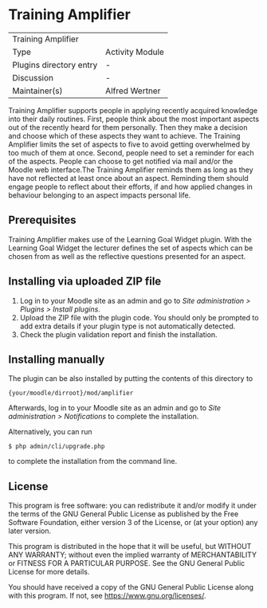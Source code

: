 # Training Amplifier

<table>
  <tr>
    <td colspan="2">Training Amplifier</td>
  </tr>
  <tr>
    <td>Type</td>
    <td>Activity Module</td>
  </tr>
  <tr>
    <td>Plugins directory entry</td>
    <td>-</td>
  </tr>
  <tr>
    <td>Discussion</td>
    <td>-</td>
  </tr>
  <tr>
    <td>Maintainer(s)</td>
    <td>Alfred Wertner</td>
  </tr>
</table>

Training Amplifier supports people in applying recently acquired knowledge into their daily routines.
First, people think about the most important aspects out of the recently heard for them personally. Then they make a decision and choose which of these aspects they want to achieve. The Training Amplifier limits the set of aspects to five to avoid getting overwhelmed by too much of them at once.
Second, people need to set a reminder for each of the aspects. People can choose to get notified via mail and/or the Moodle web interface.The Training Amplifier reminds them as long as they have not reflected at least once about an aspect. Reminding them should engage people to reflect about their efforts, if and how applied changes in behaviour belonging to an aspect impacts personal life.

## Prerequisites

Training Amplifier makes use of the Learning Goal Widget plugin. With the Learning Goal Widget the lecturer defines the set of aspects which can be chosen from as well as the reflective questions presented for an aspect.

## Installing via uploaded ZIP file ##

1. Log in to your Moodle site as an admin and go to _Site administration >
   Plugins > Install plugins_.
2. Upload the ZIP file with the plugin code. You should only be prompted to add
   extra details if your plugin type is not automatically detected.
3. Check the plugin validation report and finish the installation.

## Installing manually ##

The plugin can be also installed by putting the contents of this directory to

    {your/moodle/dirroot}/mod/amplifier

Afterwards, log in to your Moodle site as an admin and go to _Site administration >
Notifications_ to complete the installation.

Alternatively, you can run

    $ php admin/cli/upgrade.php

to complete the installation from the command line.

## License ##

This program is free software: you can redistribute it and/or modify
it under the terms of the GNU General Public License as published by
the Free Software Foundation, either version 3 of the License, or
(at your option) any later version.

This program is distributed in the hope that it will be useful,
but WITHOUT ANY WARRANTY; without even the implied warranty of
MERCHANTABILITY or FITNESS FOR A PARTICULAR PURPOSE.  See the
GNU General Public License for more details.

You should have received a copy of the GNU General Public License
along with this program. If not, see <https://www.gnu.org/licenses/>.
